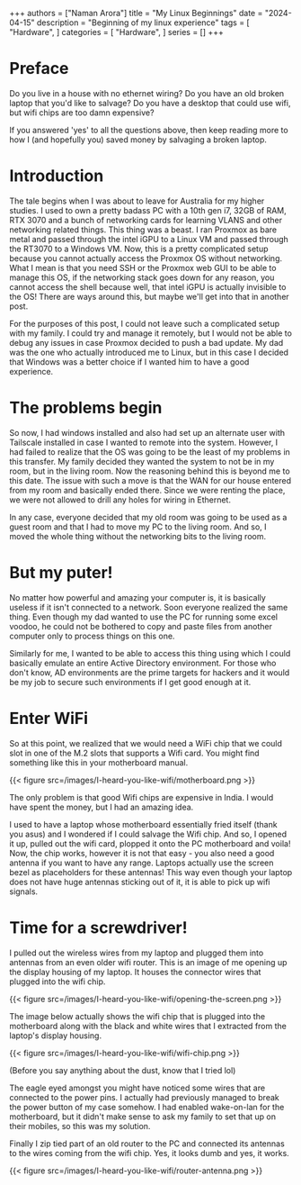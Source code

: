 +++
authors = ["Naman Arora"]
title = "My Linux Beginnings"
date = "2024-04-15"
description = "Beginning of my linux experience"
tags = [
    "Hardware",
]
categories = [
    "Hardware",
]
series = []
+++


# Preface

Do you live in a house with no ethernet wiring? Do you have an old broken laptop that you'd like to salvage? Do you have a desktop that could use wifi, but wifi chips are too damn expensive?

If you answered 'yes' to all the questions above, then keep reading more to how I (and hopefully you) saved money by salvaging a broken laptop.

# Introduction

The tale begins when I was about to leave for Australia for my higher studies. I used to own a pretty badass PC with a 10th gen i7, 32GB of RAM, RTX 3070 and a bunch of networking cards for learning VLANS and other networking related things. This thing was a beast. I ran Proxmox as bare metal and passed through the intel iGPU to a Linux VM and passed through the RT3070 to a Windows VM. Now, this is a pretty complicated setup because you cannot actually access the Proxmox OS without networking. What I mean is that you need SSH or the Proxmox web GUI to be able to manage this OS, if the networking stack goes down for any reason, you cannot access the shell because well, that intel iGPU is actually invisible to the OS! There are ways around this, but maybe we'll get into that in another post.

For the purposes of this post, I could not leave such a complicated setup with my family. I could try and manage it remotely, but I would not be able to debug any issues in case Proxmox decided to push a bad update. My dad was the one who actually introduced me to Linux, but in this case I decided that Windows was a better choice if I wanted him to have a good experience.

# The problems begin

So now, I had windows installed and also had set up an alternate user with Tailscale installed in case I wanted to remote into the system. However, I had failed to realize that the OS was going to be the least of my problems in this transfer. My family decided they wanted the system to not be in my room, but in the living room. Now the reasoning behind this is beyond me to this date. The issue with such a move is that the WAN for our house entered from my room and basically ended there. Since we were renting the place, we were not allowed to drill any holes for wiring in Ethernet.

In any case, everyone decided that my old room was going to be used as a guest room and that I had to move my PC to the living room. And so, I moved the whole thing without the networking bits to the living room.

# But my puter!

No matter how powerful and amazing your computer is, it is basically useless if it isn't connected to a network. Soon everyone realized the same thing. Even though my dad wanted to use the PC for running some excel voodoo, he could not be bothered to copy and paste files from another computer only to process things on this one.

Similarly for me, I wanted to be able to access this thing using which I could basically emulate an entire Active Directory environment. For those who don't know, AD environments are the prime targets for hackers and it would be my job to secure such environments if I get good enough at it.

# Enter WiFi

So at this point, we realized that we would need a WiFi chip that we could slot in one of the M.2 slots that supports a Wifi card. You might find something like this in your motherboard manual.

{{< figure src=/images/I-heard-you-like-wifi/motherboard.png >}}

The only problem is that good Wifi chips are expensive in India. I would have spent the money, but I had an amazing idea.

I used to have a laptop whose motherboard essentially fried itself (thank you asus) and I wondered if I could salvage the Wifi chip. And so, I opened it up, pulled out the wifi card, plopped it onto the PC motherboard and voila! Now, the chip works, however it is not that easy - you also need a good antenna if you want to have any range. Laptops actually use the screen bezel as placeholders for these antennas! This way even though your laptop does not have huge antennas sticking out of it, it is able to pick up wifi signals.

# Time for a screwdriver!

I pulled out the wireless wires from my laptop and plugged them into antennas from an even older wifi router. This is an image of me opening up the display housing of my laptop. It houses the connector wires that plugged into the wifi chip.

{{< figure src=/images/I-heard-you-like-wifi/opening-the-screen.png >}}


The image below actually shows the wifi chip that is plugged into the motherboard along with the black and white wires that I extracted from the laptop's display housing.

{{< figure src=/images/I-heard-you-like-wifi/wifi-chip.png >}}

(Before you say anything about the dust, know that I tried lol)

The eagle eyed amongst you might have noticed some wires that are connected to the power pins. I actually had previously managed to break the power button of my case somehow. I had enabled wake-on-lan for the motherboard, but it didn't make sense to ask my family to set that up on their mobiles, so this was my solution.

Finally I zip tied part of an old router to the PC and connected its antennas to the wires coming from the wifi chip. Yes, it looks dumb and yes, it works.

{{< figure src=/images/I-heard-you-like-wifi/router-antenna.png >}}